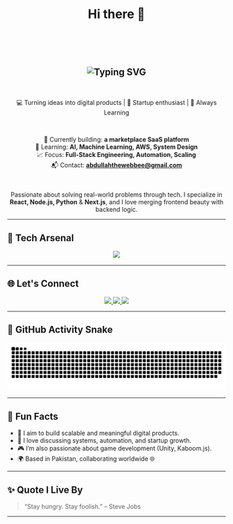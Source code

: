 <div align="center">

  <h1 id="first-text" style="animation: fadeOut 3s ease-in-out forwards;">
    Hi there 👋
  </h1>

  <h1 id="second-text" style="opacity: 0; animation: fadeIn 3s 3s ease-in-out forwards; font-weight: bold; color: #00C3FF;">
    ✨ I am Muhammad Abdullah ✨
  </h1>

</div>


<h2 align="center">
  <img src="https://readme-typing-svg.demolab.com?font=Fira+Code&pause=1000&color=36BCF7&center=true&vCenter=true&width=435&lines=✨+I+am+Muhammad+Abdullah+✨;A+Creative+Full-Stack+Engineer+from+Pakistan!" alt="Typing SVG" />
</h2>

<br/>

<p align="center">
  💻 Turning ideas into digital products | 🚀 Startup enthusiast | 🧠 Always Learning
</p>

<br/>

<div align="center">

🔭 Currently building: <strong>a marketplace SaaS platform</strong>  
🌱 Learning: <strong>AI, Machine Learning, AWS, System Design</strong>  
📈 Focus: <strong>Full-Stack Engineering, Automation, Scaling</strong>  
📬 Contact: <strong>abdullahthewebbee@gmail.com</strong>

</div>

<br/>

<p align="center">
  Passionate about solving real-world problems through tech.  
  I specialize in <strong>React, Node.js, Python</strong> & <strong>Next.js</strong>, and I love merging frontend beauty with backend logic.
</p>

---

## 🧠 Tech Arsenal

<p align="center">
  <img src="https://skillicons.dev/icons?i=html,css,js,ts,react,nextjs,nodejs,express,mongodb,mysql,python,flask,c,java,firebase,git,github,vscode,tailwind,bootstrap,figma,redux" />
</p>

---

## 🌐 Let's Connect

<div align="center"> 
  <a href="mailto:abdullahthewebbee@gmail.com">
    <img src="https://img.shields.io/badge/Gmail-D14836?style=for-the-badge&logo=gmail&logoColor=white" />
  </a>
  <a href="https://www.linkedin.com/in/abdullahthewebbee/" target="_blank">
    <img src="https://img.shields.io/badge/LinkedIn-blue?style=for-the-badge&logo=linkedin&logoColor=white" />
  </a>
  <a href="https://github.com/abdullahthewebbee" target="_blank">
    <img src="https://img.shields.io/badge/GitHub-333333?style=for-the-badge&logo=github&logoColor=white" />
  </a>
</div>

---

## 🐍 GitHub Activity Snake

<p align="center">
  <img alt="GitHub Snake" src="https://raw.githubusercontent.com/salesp07/salesp07/output/github-contribution-grid-snake.svg" />
</p>

---

## 🧩 Fun Facts

- 🎯 I aim to build scalable and meaningful digital products.
- 💬 I love discussing systems, automation, and startup growth.
- 🎮 I’m also passionate about game development (Unity, Kaboom.js).
- 🌍 Based in Pakistan, collaborating worldwide 🌐

---

## ✨ Quote I Live By

> “Stay hungry. Stay foolish.” – Steve Jobs

---

